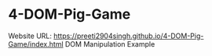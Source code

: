 # 4-DOM-Pig-Game

Website URL: https://preeti2904singh.github.io/4-DOM-Pig-Game/index.html
DOM Manipulation Example
